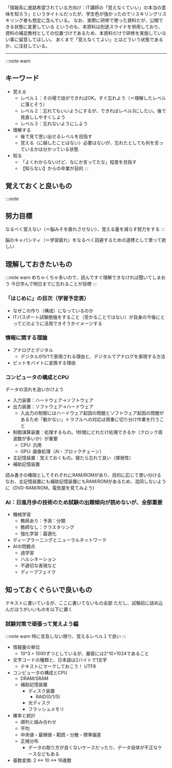 「情報系に進路希望されている方向け：IT講師の「覚えなくていい」の本当の意味を知ろう」というタイトルだったが、学生色が強かったのでリスキリングリスキリング者も想定に含んでいる。
なお、実際に研修で使った資料だが、公開できる状態に変更している
というのも、本資料は別途スライドを併用しており、資料の補足教材としての位置づけであるため、本資料だけで研修を実施していない事に留意してほしい。
あくまで「覚えなくてよい」とはどういう状態であるか、に注目している。

---

:::note warn
## キーワード
- 覚える
  - レベル１：その場で話ができればOK。すぐ忘れよう（＝理解したレベルに落とそう）
  - レベル２：忘れてもいいようにするが、できればレベル3にしたい。後で見直ししやすくしよう
  - レベル３：忘れないようにしよう
- 理解する
  - 後で見て思い出せるレベルを目指す
  - 覚える（に越したことはない）必要はないが、忘れたとしても何を言っているかは分かっている状態
- 知る
  - 「よくわからないけど、なにか言ってたな」程度を目指す
  - 【知らない】からの卒業が目的
:::

## 覚えておくと良いもの
:::note
## 努力目標
なるべく覚えない（＝脳みそを疲れさせない）、覚える量を減らす努力をする
:::

脳のキャパシティ（＝学習疲れ）をなるべく回避するための道標として使って欲しい

## 理解しておきたいもの
:::note warn
めちゃくちゃ多いので、読んですぐ理解できなければ聞いてしまおう
今日学んで明日までに忘れることが目標
:::

### 「はじめに」の目次（学習予定表）
- なぜこの作り（構成）になっているのか
- ITパスポート試験勉強をすること（受かることではない）が自身の今後にとってどのように活用できそうかイメージする

### 情報に関する理論
- アナログとデジタル
  - デジタルが0/1で表現される理由と、デジタルでアナログを表現する方法
- ビットをバイトに変換する理由

### コンピュータの構成とCPU
データの流れを追いかけよう

- 入力装置：ハードウェア→ソフトウェア
- 出力装置：ソフトウェア→ハードウェア
  - 入出力の制御にはハードウェア起因の問題とソフトウェア起因の問題があるため「動かない」トラブルへの対応は慎重に切り分け作業を行うこと
- 制御演算装置：処理するもの。1秒間にどれだけ処理できるか（クロック周波数が多いか）が重要
  - CPU: 汎用
  - GPU: 画像処理（AI・ブロックチェーン）
- 主記憶装置：覚えておくもの。寝たら忘れて良い（揮発性）
- 補助記憶装置

読み書きの権限としてそれぞれにRAM/ROMがあり、目的に応じて使い分ける
なお、主記憶装置にも補助記憶装置にもRAM/ROMがあるため、混同しないように（DVD-RAM/ROM。電気屋を見てみよう)

### AI：日進月歩の技術のため試験の出題傾向が読めないが、全部重要
- 機械学習
  - 教師あり：予測：分類
  - 教師なし：クラスタリング
  - 強化学習：最適化
- ディープラーニングとニューラルネットワーク
- AIの問題点
  - 過学習
  - ハルシネーション
  - 不適切な表現など
  - ディープフェイク

## 知っておくぐらいで良いもの
テキストに書いているが、ここに書いてないもの全部
ただし、試験前に詰め込んだほうがいいものを以下に置く

### 試験対策で頑張って覚えよう編
:::note warn
特に言及しない限り、覚えるレベル１で良い
:::

- 情報量の単位
  - 10^3 = 1000ずつとしているが、厳密には2^10=1024であること
- 文字コードの種類と、日本語は2バイトで1文字
  - テキストにマークしておこう！ UTF8
- コンピュータの構成とCPU
  - DRAM/SRAM
  - 補助記憶装置
    - ディスク装置
      - RAID(0/1/5)
    - 光ディスク
    - フラッシュメモリ
- 確率と統計
  - 順列と組み合わせ
  - 平均
  - 中央値・最頻値・範囲・分散・標準偏差
  - 正規分布
    - データの取り方が良くないケースだったり、データ自体が不正なケースなどもある
- 基数変換: 2 <-> 10 <-> 16進数
